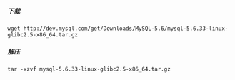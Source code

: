 ##### 下载

`wget http://dev.mysql.com/get/Downloads/MySQL-5.6/mysql-5.6.33-linux-glibc2.5-x86_64.tar.gz`

##### 解压

`tar -xzvf mysql-5.6.33-linux-glibc2.5-x86_64.tar.gz`

